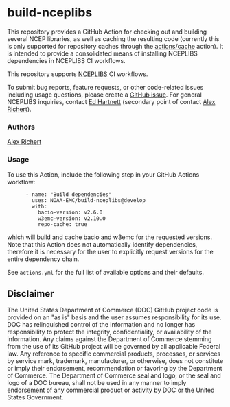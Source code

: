 # build-nceplibs

This repository provides a GitHub Action for checking out and building several
NCEP libraries, as well as caching the resulting code 
(currently this is only supported for repository caches through the 
[actions/cache](https://github.com/actions/cache) action). It is intended to
provide a consolidated means of installing NCEPLIBS dependencies in NCEPLIBS 
CI workflows.

This repository supports [NCEPLIBS](https://github.com/NOAA-EMC/NCEPLIBS) CI
workflows.

To submit bug reports, feature requests, or other code-related issues including
usage questions, please create a [GitHub
issue](https://github.com/NOAA-EMC/build-nceplibs/issues). For general
NCEPLIBS inquiries, contact [Ed Hartnett](mailto:edward.hartnett@noaa.gov)
(secondary point of contact [Alex Richert](mailto:alexander.richert@noaa.gov)).

### Authors

[Alex Richert](mailto:alexander.richert@noaa.gov)

### Usage

To use this Action, include the following step in your GitHub Actions workflow:
```
      - name: "Build dependencies"
        uses: NOAA-EMC/build-nceplibs@develop
        with:
          bacio-version: v2.6.0
          w3emc-version: v2.10.0
          repo-cache: true
```
which will build and cache bacio and w3emc for the requested versions. Note that
this Action does not automatically identify dependencies, therefore it is
necessary for the user to explicitly request versions for the entire dependency
chain.

See `actions.yml` for the full list of available options and their defaults.

## Disclaimer

The United States Department of Commerce (DOC) GitHub project code is provided
on an "as is" basis and the user assumes responsibility for its use. DOC has
relinquished control of the information and no longer has responsibility to
protect the integrity, confidentiality, or availability of the information. Any
claims against the Department of Commerce stemming from the use of its GitHub
project will be governed by all applicable Federal law. Any reference to
specific commercial products, processes, or services by service mark, trademark,
manufacturer, or otherwise, does not constitute or imply their endorsement,
recommendation or favoring by the Department of Commerce. The Department of
Commerce seal and logo, or the seal and logo of a DOC bureau, shall not be used
in any manner to imply endorsement of any commercial product or activity by DOC
or the United States Government.
